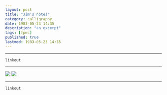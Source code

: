 ```yaml
---
layout: post
title: "Jim's notes"
category: calligraphy
date: 1983-05-23 14:35
description: "an excerpt"
tags: [fpmc]
published: true
lastmod: 1983-05-23 14:35
---
```


*****

`linkout`

*****

<img src="{{ site.url }}/assets/img/ca17.jpg" />

<img src="{{ site.url }}/assets/img/ca18.jpg" />


*****
`linkout`
